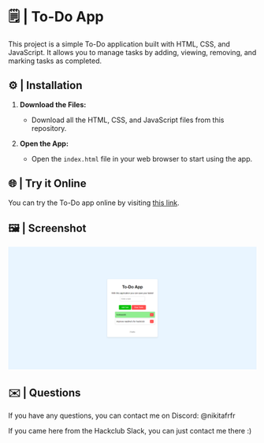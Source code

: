 # 🗒️ | To-Do App

This project is a simple To-Do application built with HTML, CSS, and JavaScript. It allows you to manage tasks by adding, viewing, removing, and marking tasks as completed.

## ⚙️ | Installation

1. **Download the Files:**
   - Download all the HTML, CSS, and JavaScript files from this repository.

2. **Open the App:**
   - Open the `index.html` file in your web browser to start using the app.

## 🌐 | Try it Online

You can try the To-Do app online by visiting [this link](https://hackclub.nik-dev.eu/todo-app/).

## 🖼️ | Screenshot

![Screenshot](screenshot.png)

## ✉️ | Questions

If you have any questions, you can contact me on Discord: @nikitafrfr

If you came here from the Hackclub Slack, you can just contact me there :)
